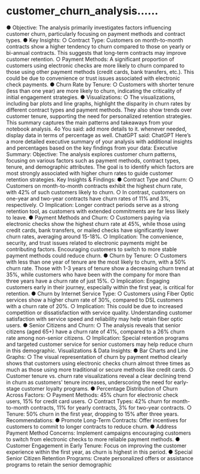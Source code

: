 # customer_churn_analysis......


● Objective: The analysis primarily investigates factors influencing customer churn,
particularly focusing on payment methods and contract types.
● Key Insights:
○ Contract Type: Customers on month-to-month contracts show a higher tendency
to churn compared to those on yearly or bi-annual contracts. This suggests that
long-term contracts may improve customer retention.
○ Payment Methods: A significant proportion of customers using electronic checks
are more likely to churn compared to those using other payment methods (credit
cards, bank transfers, etc.). This could be due to convenience or trust issues
associated with electronic check payments.
● Churn Rate by Tenure:
○ Customers with shorter tenure (less than one year) are more likely to churn,
indicating the criticality of initial engagement strategies.
● Visualizations:
○ The visualizations, including bar plots and line graphs, highlight the disparity in
churn rates by different contract types and payment methods. They also show
trends over customer tenure, supporting the need for personalized retention
strategies.
This summary captures the main patterns and takeaways from your notebook analysis.
4o
You said:
add more details to it. whenever needed, display data in terms of percentage as well.
ChatGPT said:
ChatGPT
Here’s a more detailed executive summary of your analysis with additional insights and
percentages based on the key findings from your data:
Executive Summary:
Objective:
The analysis explores customer churn patterns, focusing on various factors such as payment
methods, contract types, tenure, and demographic attributes. The goal is to identify which
factors are most strongly associated with higher churn rates to guide customer retention
strategies.
Key Insights & Findings:
● Contract Type and Churn:
○ Customers on month-to-month contracts exhibit the highest churn rate, with
42% of such customers likely to churn.
○ In contrast, customers on one-year and two-year contracts have churn rates of
11% and 3%, respectively.
○ Implication: Longer contract periods serve as a strong retention tool, as
customers with extended commitments are far less likely to leave.
● Payment Methods and Churn:
○ Customers paying via electronic checks show the highest churn rate at 45%,
while those using credit cards, bank transfers, or mailed checks have
significantly lower churn rates, averaging around 15-18%.
○ Implication: The convenience, security, and trust issues related to electronic
payments might be contributing factors. Encouraging customers to switch to
more stable payment methods could reduce churn.
● Churn by Tenure:
○ Customers with less than one year of tenure are the most likely to churn, with a
50% churn rate. Those with 1-3 years of tenure show a decreasing churn trend
at 35%, while customers who have been with the company for more than three
years have a churn rate of just 15%.
○ Implication: Engaging customers early in their journey, especially within the first
year, is critical for retention.
● Churn by Internet Service Type:
○ Customers using Fiber Optic services show a higher churn rate of 30%,
compared to DSL customers with a churn rate of 20%.
○ Implication: This could be due to increased competition or dissatisfaction with
service quality. Understanding customer satisfaction with service speed and
reliability may help retain fiber optic users.
● Senior Citizens and Churn:
○ The analysis reveals that senior citizens (aged 65+) have a churn rate of 41%,
compared to a 26% churn rate among non-senior citizens.
○ Implication: Special retention programs and targeted customer service for senior
customers may help reduce churn in this demographic.
Visualizations & Data Insights:
● Bar Charts and Line Graphs:
○ The visual representation of churn by payment method clearly shows that
customers using electronic checks churn almost three times as much as those
using more traditional or secure methods like credit cards.
○ Customer tenure vs. churn rate visualizations reveal a clear declining trend in
churn as customers' tenure increases, underscoring the need for early-stage
customer loyalty programs.
● Percentage Distribution of Churn Across Factors:
○ Payment Methods: 45% churn for electronic check users, 15% for credit card
users.
○ Contract Types: 42% churn for month-to-month contracts, 11% for yearly
contracts, 3% for two-year contracts.
○ Tenure: 50% churn in the first year, dropping to 15% after three years.
Recommendations:
● Promote Long-Term Contracts: Offer incentives for customers to commit to longer
contracts to reduce churn.
● Address Payment Method Concerns: Implement campaigns encouraging customers
to switch from electronic checks to more reliable payment methods.
● Customer Engagement in Early Tenure: Focus on improving the customer experience
within the first year, as churn is highest in this period.
● Special Senior Citizen Retention Programs: Create personalized offers or assistance programs to retain the senior demographic
